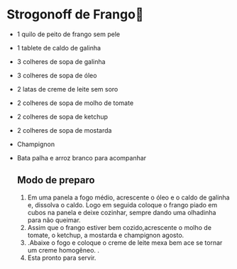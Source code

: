# Strogonoff de Frango:chicken:

- 1 quilo de peito de frango sem pele

- 1 tablete de caldo de galinha

- 3 colheres de sopa de galinha

- 3 colheres de sopa de óleo

- 2 latas de creme de leite sem soro

- 2 colheres de sopa de molho de tomate

- 2 colheres de sopa de ketchup

- 2 colheres de sopa de mostarda

- Champignon

- Bata palha e arroz branco para acompanhar

  

  ## Modo de preparo 

  1. Em uma panela a fogo médio, acrescente o óleo e o caldo de galinha e, dissolva o caldo. Logo em seguida coloque o frango piado em cubos na panela e deixe cozinhar, sempre dando uma olhadinha para não queimar. 
  2. Assim que o frango estiver bem cozido,acrescente o molho de tomate, o ketchup, a mostarda e champignon agosto. 
  3. .Abaixe o fogo e coloque o creme de leite mexa bem ace se tornar um creme homogêneo. .
  4. Esta pronto para servir.

